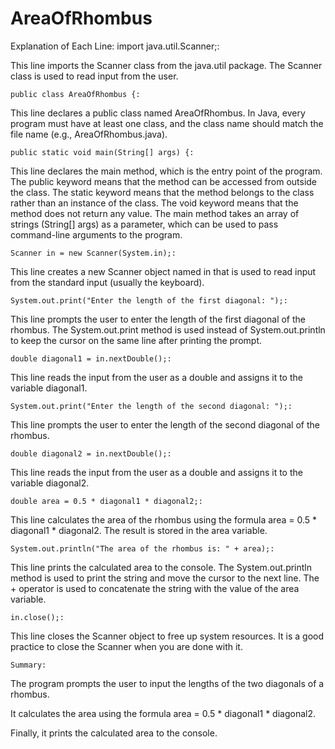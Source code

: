 # AreaOfRhombus

Explanation of Each Line:
import java.util.Scanner;:

This line imports the Scanner class from the java.util package. The Scanner class is used to read input from the user.

    public class AreaOfRhombus {:

This line declares a public class named AreaOfRhombus. In Java, every program must have at least one class, and the class name should match the file name (e.g., AreaOfRhombus.java).

    public static void main(String[] args) {:

This line declares the main method, which is the entry point of the program. The public keyword means that the method can be accessed from outside the class. The static keyword means that the method belongs to the class rather than an instance of the class. The void keyword means that the method does not return any value. The main method takes an array of strings (String[] args) as a parameter, which can be used to pass command-line arguments to the program.

    Scanner in = new Scanner(System.in);:

This line creates a new Scanner object named in that is used to read input from the standard input (usually the keyboard).

    System.out.print("Enter the length of the first diagonal: ");:

This line prompts the user to enter the length of the first diagonal of the rhombus. The System.out.print method is used instead of System.out.println to keep the cursor on the same line after printing the prompt.

    double diagonal1 = in.nextDouble();:
    
This line reads the input from the user as a double and assigns it to the variable diagonal1.

    System.out.print("Enter the length of the second diagonal: ");:
  
This line prompts the user to enter the length of the second diagonal of the rhombus.

    double diagonal2 = in.nextDouble();:

This line reads the input from the user as a double and assigns it to the variable diagonal2.

    double area = 0.5 * diagonal1 * diagonal2;:

This line calculates the area of the rhombus using the formula area = 0.5 * diagonal1 * diagonal2. The result is stored in the area variable.

    System.out.println("The area of the rhombus is: " + area);:

This line prints the calculated area to the console. The System.out.println method is used to print the string and move the cursor to the next line. The + operator is used to concatenate the string with the value of the area variable.

    in.close();:

This line closes the Scanner object to free up system resources. It is a good practice to close the Scanner when you are done with it.

    Summary:
The program prompts the user to input the lengths of the two diagonals of a rhombus.

It calculates the area using the formula area = 0.5 * diagonal1 * diagonal2.

Finally, it prints the calculated area to the console.
